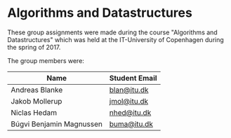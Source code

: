# Algorithms and Datastructures

These group assignments were made during the course "Algorithms and Datastructures" which was held at the IT-University of Copenhagen during the spring of 2017.

The group members were:

| Name | Student Email |
| ------ | ------ |
| Andreas Blanke | blan@itu.dk |
| Jakob Mollerup | jmol@itu.dk |
| Niclas Hedam | nhed@itu.dk |
| Búgvi Benjamin Magnussen | buma@itu.dk |
